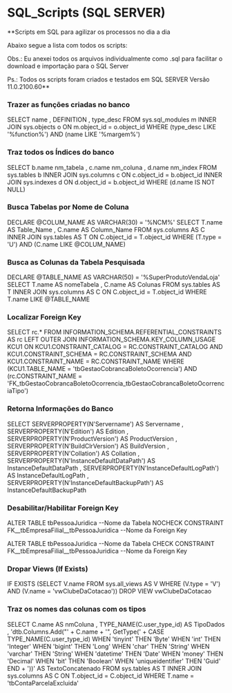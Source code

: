 # SQL_Scripts (SQL SERVER)

**Scripts em SQL para agilizar os processos no dia a dia

Abaixo segue a lista com todos os scripts:

Obs.: Eu anexei todos os arquivos individualmente como .sql para facilitar o download e importação para o SQL Server

Ps.: Todos os scripts foram criados e testados em SQL SERVER Versão 11.0.2100.60**


### Trazer as funções criadas no banco
SELECT
    name
  , DEFINITION
  , type_desc
FROM
    sys.sql_modules m
INNER JOIN sys.objects o
    ON m.object_id = o.object_id
WHERE
    (type_desc LIKE '%function%')
AND (name LIKE '%margem%')


### Traz todos os Índices do banco
SELECT
    b.name nm_tabela
  , c.name nm_coluna
  , d.name nm_index
FROM
    sys.tables b
INNER JOIN sys.columns c
    ON c.object_id = b.object_id
INNER JOIN sys.indexes d
   ON d.object_id = b.object_id
WHERE
   (d.name IS NOT NULL)


### Busca Tabelas por Nome de Coluna
DECLARE @COLUM_NAME AS VARCHAR(30) = '%NCM%'
SELECT
    T.name AS Table_Name
  , C.name AS Column_Name
FROM
    sys.columns AS C
INNER JOIN sys.tables AS T
    ON C.object_id = T.object_id
WHERE
    (T.type = 'U')
AND (C.name LIKE @COLUM_NAME)


### Busca as Colunas da Tabela Pesquisada
DECLARE @TABLE_NAME AS VARCHAR(50) = '%SuperProdutoVendaLoja'
SELECT
    T.name AS nomeTabela
  , C.name AS Colunas
FROM
    sys.tables AS T
INNER JOIN sys.columns AS C
    ON C.object_id = T.object_id
WHERE
    T.name LIKE @TABLE_NAME


### Localizar Foreign Key
SELECT
    rc.*
FROM
    INFORMATION_SCHEMA.REFERENTIAL_CONSTRAINTS AS rc
LEFT OUTER JOIN INFORMATION_SCHEMA.KEY_COLUMN_USAGE KCU1
    ON KCU1.CONSTRAINT_CATALOG = RC.CONSTRAINT_CATALOG
    AND KCU1.CONSTRAINT_SCHEMA = RC.CONSTRAINT_SCHEMA
    AND KCU1.CONSTRAINT_NAME = RC.CONSTRAINT_NAME
WHERE
    (KCU1.TABLE_NAME = 'tbGestaoCobrancaBoletoOcorrencia')
AND (rc.CONSTRAINT_NAME = 'FK_tbGestaoCobrancaBoletoOcorrencia_tbGestaoCobrancaBoletoOcorrenciaTipo')


### Retorna Informações do Banco
SELECT
    SERVERPROPERTY(N'Servername') AS Servername
  , SERVERPROPERTY(N'Edition') AS Edition
  , SERVERPROPERTY(N'ProductVersion') AS ProductVersion
  , SERVERPROPERTY(N'BuildClrVersion') AS BuildVersion
  , SERVERPROPERTY(N'Collation') AS Collation
  , SERVERPROPERTY(N'InstanceDefaultDataPath') AS InstanceDefaultDataPath
  , SERVERPROPERTY(N'InstanceDefaultLogPath') AS InstanceDefaultLogPath
  , SERVERPROPERTY(N'InstanceDefaultBackupPath') AS InstanceDefaultBackupPath


### Desabilitar/Habilitar Foreign Key
ALTER TABLE tbPessoaJuridica --Nome da Tabela
NOCHECK CONSTRAINT FK__tbEmpresaFilial__tbPessoaJuridica --Nome da Foreign Key

ALTER TABLE tbPessoaJuridica --Nome da Tabela
CHECK CONSTRAINT FK__tbEmpresaFilial__tbPessoaJuridica --Nome da Foreign Key


### Dropar Views (If Exists)
IF EXISTS
	(SELECT
	     V.name
	 FROM
	     sys.all_views AS V
	 WHERE
	     (V.type = 'V')
	 AND (V.name = 'vwClubeDaCotacao'))
DROP VIEW vwClubeDaCotacao


### Traz os nomes das colunas com os tipos
SELECT
    C.name AS nmColuna
  , TYPE_NAME(C.user_type_id) AS TipoDados
  , 'dtb.Columns.Add("' + C.name + '", GetType(' + 
	CASE TYPE_NAME(C.user_type_id) 
	WHEN 'tinyint' THEN 'Byte'
	WHEN 'int' THEN 'Integer'
	WHEN 'bigint' THEN 'Long'
	WHEN 'char' THEN 'String'
	WHEN 'varchar' THEN 'String'
	WHEN 'datetime' THEN 'Date'
	WHEN 'money' THEN 'Decimal'
	WHEN 'bit' THEN 'Boolean'
	WHEN 'uniqueidentifier' THEN 'Guid'
	END + '))' AS TextoConcatenado
FROM
    sys.tables AS T
INNER JOIN sys.columns AS C
    ON T.object_id = C.object_id
WHERE
    T.name = 'tbContaParcelaExcluida'


